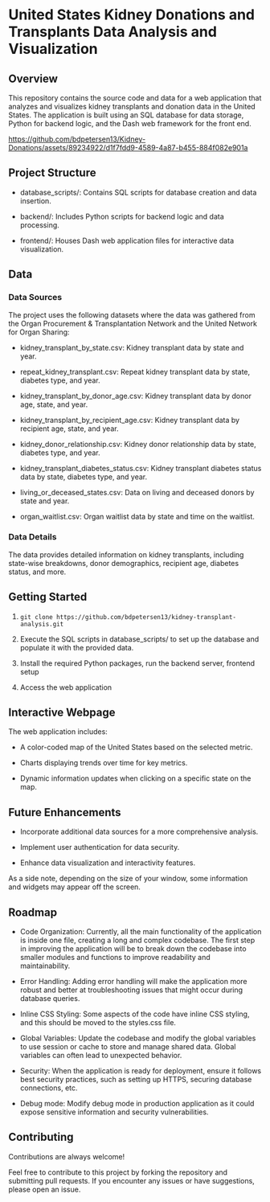
# United States Kidney Donations and Transplants Data Analysis and Visualization

## Overview


This repository contains the source code and data for a web application that analyzes and visualizes kidney transplants and donation data in the United States. The application is built using an SQL database for data storage, Python for backend logic, and the Dash web framework for the front end.

https://github.com/bdpetersen13/Kidney-Donations/assets/89234922/d1f7fdd9-4589-4a87-b455-884f082e901a

## Project Structure

* database_scripts/: Contains SQL scripts for database creation and data insertion.

* backend/: Includes Python scripts for backend logic and data processing.

* frontend/: Houses Dash web application files for interactive data visualization.
## Data

### Data Sources
The project uses the following datasets where the data was gathered from the Organ Procurement & Transplantation Network and the United Network for Organ Sharing:

* kidney_transplant_by_state.csv: Kidney transplant data by state and year.

* repeat_kidney_transplant.csv: Repeat kidney transplant data by state, diabetes type, and year.

* kidney_transplant_by_donor_age.csv: Kidney transplant data by donor age, state, and year.

* kidney_transplant_by_recipient_age.csv: Kidney transplant data by recipient age, state, and year.

* kidney_donor_relationship.csv: Kidney donor relationship data by state, diabetes type, and year.

* kidney_transplant_diabetes_status.csv: Kidney transplant diabetes status data by state, diabetes type, and year.

* living_or_deceased_states.csv: Data on living and deceased donors by state and year.

* organ_waitlist.csv: Organ waitlist data by state and time on the waitlist.

### Data Details

The data provides detailed information on kidney transplants, including state-wise breakdowns, donor demographics, recipient age, diabetes status, and more.


## Getting Started

1. ``` git clone https://github.com/bdpetersen13/kidney-transplant-analysis.git ```

2. Execute the SQL scripts in database_scripts/ to set up the database and populate it with the provided data.

3. Install the required Python packages, run the backend server, frontend setup

4. Access the web application 

## Interactive Webpage

The web application includes:

* A color-coded map of the United States based on the selected metric.

* Charts displaying trends over time for key metrics.

* Dynamic information updates when clicking on a specific state on the map.
## Future Enhancements

* Incorporate additional data sources for a more comprehensive analysis.

* Implement user authentication for data security.

* Enhance data visualization and interactivity features.

As a side note, depending on the size of your window, some information and widgets may appear off the screen.

## Roadmap

* Code Organization: Currently, all the main functionality of the application is inside one file, creating a long and complex codebase. The first step in improving the application will be to break down the codebase into smaller modules and functions to improve readability and maintainability.

* Error  Handling: Adding error handling will make the application more robust and better at troubleshooting issues that might occur during database queries.

* Inline CSS Styling: Some aspects of the code have inline CSS styling, and this should be moved to the styles.css file.

* Global Variables: Update the codebase and modify the global variables to use session or cache to store and manage shared data. Global variables can often lead to unexpected behavior.

* Security: When the application is ready for deployment, ensure it follows best security practices, such as setting up HTTPS, securing database connections, etc.

* Debug mode: Modify debug mode in production application as it could expose sensitive information and security vulnerabilities.

## Contributing

Contributions are always welcome!

Feel free to contribute to this project by forking the repository and submitting pull requests. If you encounter any issues or have suggestions, please open an issue.


